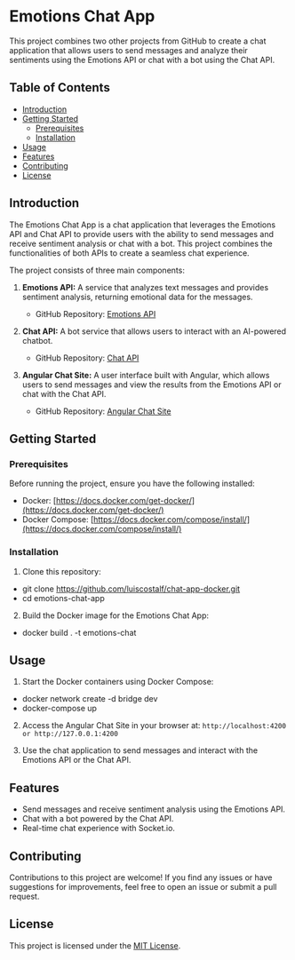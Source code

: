 # Emotions Chat App

This project combines two other projects from GitHub to create a chat application that allows users to send messages and analyze their sentiments using the Emotions API or chat with a bot using the Chat API.

## Table of Contents

- [Introduction](#introduction)
- [Getting Started](#getting-started)
  - [Prerequisites](#prerequisites)
  - [Installation](#installation)
- [Usage](#usage)
- [Features](#features)
- [Contributing](#contributing)
- [License](#license)

## Introduction

The Emotions Chat App is a chat application that leverages the Emotions API and Chat API to provide users with the ability to send messages and receive sentiment analysis or chat with a bot. This project combines the functionalities of both APIs to create a seamless chat experience.

The project consists of three main components:

1. **Emotions API:** A service that analyzes text messages and provides sentiment analysis, returning emotional data for the messages.
   - GitHub Repository: [Emotions API](https://github.com/luiscostalf/emotions-api.git)

2. **Chat API:** A bot service that allows users to interact with an AI-powered chatbot.
   - GitHub Repository: [Chat API](https://github.com/luiscostalf/chat-api.git)

3. **Angular Chat Site:** A user interface built with Angular, which allows users to send messages and view the results from the Emotions API or chat with the Chat API.
   - GitHub Repository: [Angular Chat Site](https://github.com/luiscostalf/chat-app-docker.git)

## Getting Started

### Prerequisites

Before running the project, ensure you have the following installed:

- Docker: [https://docs.docker.com/get-docker/](https://docs.docker.com/get-docker/)
- Docker Compose: [https://docs.docker.com/compose/install/](https://docs.docker.com/compose/install/)

### Installation

1. Clone this repository:

- git clone https://github.com/luiscostalf/chat-app-docker.git
- cd emotions-chat-app

2. Build the Docker image for the Emotions Chat App:

- docker build . -t emotions-chat


## Usage

1. Start the Docker containers using Docker Compose:

- docker network create -d bridge dev
- docker-compose up


2. Access the Angular Chat Site in your browser at: `http://localhost:4200 or http://127.0.0.1:4200`

3. Use the chat application to send messages and interact with the Emotions API or the Chat API.

## Features

- Send messages and receive sentiment analysis using the Emotions API.
- Chat with a bot powered by the Chat API.
- Real-time chat experience with Socket.io.

## Contributing

Contributions to this project are welcome! If you find any issues or have suggestions for improvements, feel free to open an issue or submit a pull request.

## License

This project is licensed under the [MIT License](./LICENSE).
